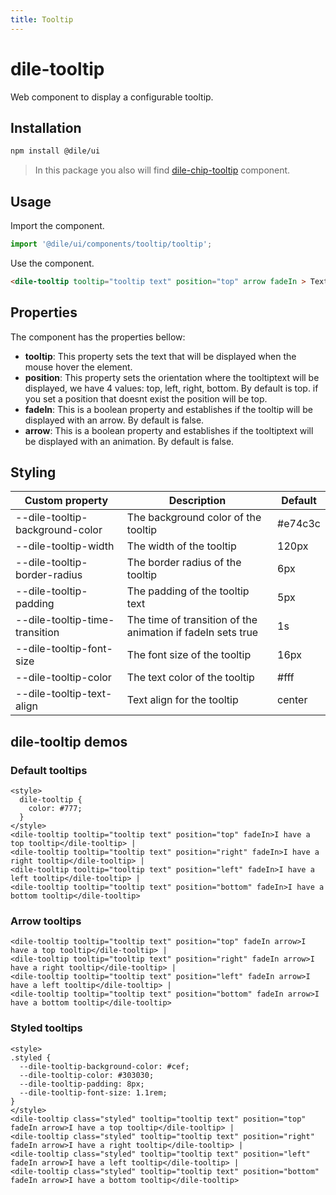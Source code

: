```yaml
---
title: Tooltip
---
```


# dile-tooltip

Web component to display a configurable tooltip.


## Installation

```bash
npm install @dile/ui
```

> In this package you also will find [dile-chip-tooltip](/components/dile-chip-tooltip/) component.

## Usage

Import the component.

```javascript
import '@dile/ui/components/tooltip/tooltip';
```

Use the component.

```html
<dile-tooltip tooltip="tooltip text" position="top" arrow fadeIn > Text </dile-tooltip>
```

## Properties

The component has the properties bellow:

- **tooltip**: This property sets the text that will be displayed when the mouse hover the element.
- **position**: This property sets the orientation where the tooltiptext will be displayed, we have 4 values: top, left, right, bottom. By default is top. if you set
a position that doesnt exist the position will be top.
- **fadeIn**: This is a boolean property and establishes if the tooltip will be displayed with an arrow. By default is false.
- **arrow**: This is a boolean property and establishes if the tooltiptext will be displayed with an animation. By default is false.

## Styling

Custom property | Description | Default
----------------|-------------|---------
--dile-tooltip-background-color | The background color of the tooltip | #e74c3c
--dile-tooltip-width | The width of the tooltip | 120px
--dile-tooltip-border-radius | The border radius of the tooltip | 6px
--dile-tooltip-padding | The padding of the tooltip text | 5px
--dile-tooltip-time-transition | The time of transition of the animation if fadeIn sets true | 1s
--dile-tooltip-font-size | The font size of the tooltip | 16px
--dile-tooltip-color | The text color of the tooltip | #fff
--dile-tooltip-text-align | Text align for the tooltip | center

## dile-tooltip demos

### Default tooltips

```html:preview
<style>
  dile-tooltip {
    color: #777;
  }
</style>
<dile-tooltip tooltip="tooltip text" position="top" fadeIn>I have a top tooltip</dile-tooltip> | 
<dile-tooltip tooltip="tooltip text" position="right" fadeIn>I have a right tooltip</dile-tooltip> | 
<dile-tooltip tooltip="tooltip text" position="left" fadeIn>I have a left tooltip</dile-tooltip> | 
<dile-tooltip tooltip="tooltip text" position="bottom" fadeIn>I have a bottom tooltip</dile-tooltip> 
```

### Arrow tooltips

```html:preview
<dile-tooltip tooltip="tooltip text" position="top" fadeIn arrow>I have a top tooltip</dile-tooltip> | 
<dile-tooltip tooltip="tooltip text" position="right" fadeIn arrow>I have a right tooltip</dile-tooltip> | 
<dile-tooltip tooltip="tooltip text" position="left" fadeIn arrow>I have a left tooltip</dile-tooltip> | 
<dile-tooltip tooltip="tooltip text" position="bottom" fadeIn arrow>I have a bottom tooltip</dile-tooltip> 
```

### Styled tooltips

```html:preview
<style>
.styled {
  --dile-tooltip-background-color: #cef;
  --dile-tooltip-color: #303030;
  --dile-tooltip-padding: 8px;
  --dile-tooltip-font-size: 1.1rem;
}
</style>
<dile-tooltip class="styled" tooltip="tooltip text" position="top" fadeIn arrow>I have a top tooltip</dile-tooltip> | 
<dile-tooltip class="styled" tooltip="tooltip text" position="right" fadeIn arrow>I have a right tooltip</dile-tooltip> | 
<dile-tooltip class="styled" tooltip="tooltip text" position="left" fadeIn arrow>I have a left tooltip</dile-tooltip> | 
<dile-tooltip class="styled" tooltip="tooltip text" position="bottom" fadeIn arrow>I have a bottom tooltip</dile-tooltip> 
```